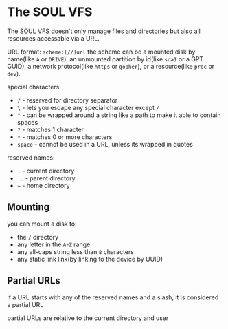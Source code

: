 # The SOUL VFS
The SOUL VFS doesn't only manage files and directories but also all resources accessable via a URL.

URL format: `scheme:[//]url`
the scheme can be a mounted disk by name(like `A` or `DRIVE`), an unmounted partition by id(like `sda1` or a GPT GUID), a network protocol(like `https` or `gopher`), or a resource(like `proc` or `dev`).

special characters:
* `/` - reserved for directory separator
* `\` - lets you escape any special character except `/`
* `"` - can be wrapped around a string like a path to make it able to contain spaces
* `?` - matches 1 character
* `*` - matches 0 or more characters
* `space` - cannot be used in a URL, unless its wrapped in quotes

reserved names:
* `.` - current directory
* `..` - parent directory
* `~` - home directory

## Mounting
you can mount a disk to:
* the `/` directory
* any letter in the `A`-`Z` range
* any all-caps string less than `8` characters
* any static link link(by linking to the device by UUID)

## Partial URLs
if a URL starts with any of the reserved names and a slash, it is considered a partial URL

partial URLs are relative to the current directory and user